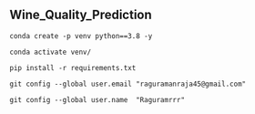 ## Wine_Quality_Prediction


```
conda create -p venv python==3.8 -y
```

```
conda activate venv/
```

```
pip install -r requirements.txt
```

```
git config --global user.email "raguramanraja45@gmail.com"
```

```
git config --global user.name  "Raguramrrr"
```